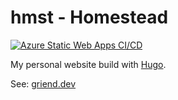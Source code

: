 # hmst - Homestead

[![Azure Static Web Apps CI/CD](https://github.com/griend/hmst/actions/workflows/azure-static-web-apps-happy-sea-0e2940503.yml/badge.svg)](https://github.com/griend/hmst/actions/workflows/azure-static-web-apps-happy-sea-0e2940503.yml)

My personal website build with [Hugo](https://gohugo.io).

See: [griend.dev](https://www.griend.dev/)
